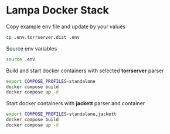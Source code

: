 # Lampa Docker Stack

Copy example env file and update by your values
```bash
cp .env.torrserver.dist .env
```

Source env variables
```bash
source .env
```

Build and start docker containers with selected **torrserver** parser
```bash
export COMPOSE_PROFILES=standalone
docker compose build
docker compose up -d
```
Start docker containers with **jackett** parser and container
```bash
export COMPOSE_PROFILES=standalone,jackett
docker compose build
docker compose up -d
```
